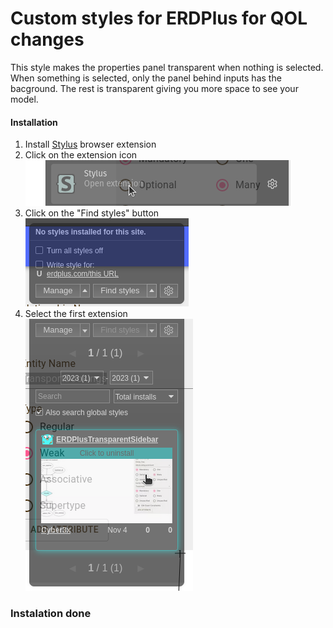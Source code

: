 # Custom styles for ERDPlus for QOL changes
This style makes the properties panel transparent when nothing is selected. When something is selected, only the panel behind inputs has the bacground. The rest is transparent giving you more space to see your model.

#### Installation
1. Install [Stylus](https://github.com/openstyles/stylus?tab=readme-ov-file#releases) browser extension
2. Click on the extension icon<br/>
![Alt text](./intruction_images/extension_button.png)
1. Click on the "Find styles" button<br/>
    ![Alt text](./intruction_images/image.png)
2. Select the first extension<br />
![Alt text](,/../intruction_images/image-1.png)

### Instalation done